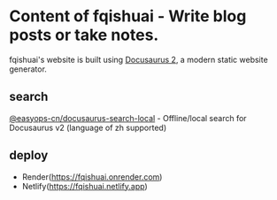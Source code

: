 # Content of fqishuai - Write blog posts or take notes.

fqishuai's website is built using [Docusaurus 2](https://docusaurus.io/), a modern static website generator.

## search
[@easyops-cn/docusaurus-search-local](https://github.com/easyops-cn/docusaurus-search-local) - Offline/local search for Docusaurus v2 (language of zh supported)

## deploy
- Render(https://fqishuai.onrender.com)
- Netlify(https://fqishuai.netlify.app)